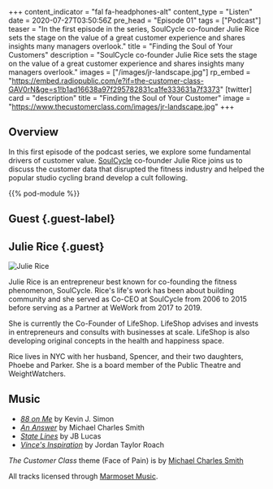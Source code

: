 +++
content_indicator = "fal fa-headphones-alt"
content_type = "Listen"
date = 2020-07-27T03:50:56Z
pre_head = "Episode 01"
tags = ["Podcast"]
teaser = "In the first episode in the series, SoulCycle co-founder Julie Rice sets the stage on the value of a great customer experience and shares insights many managers overlook."
title = "Finding the Soul of Your Customers"
description = "SoulCycle co-founder Julie Rice sets the stage on the value of a great customer experience and shares insights many managers overlook."
images = ["/images/jr-landscape.jpg"]
rp_embed = "https://embed.radiopublic.com/e?if=the-customer-class-GAV0rN&ge=s1!b1ad16638a97f295782831ca1fe333631a7f3373"
[twitter]
   card = "description"
   title = "Finding the Soul of Your Customer"
   image = "https://www.thecustomerclass.com/images/jr-landscape.jpg"
+++

## Overview

In this first episode of the podcast series, we explore some fundamental drivers of customer value. [SoulCycle](https://www.soul-cycle.com/) co-founder Julie Rice joins us to discuss the customer data that disrupted the fitness industry and helped the popular studio cycling brand develop a cult following.

{{% pod-module %}}

## Guest {.guest-label}
##  Julie Rice {.guest}

![Julie Rice](/images/jr-landscape.jpg)

Julie Rice is an entrepreneur best known for co-founding the fitness phenomenon, SoulCycle. Rice's life's work has been about building community and she served as Co-CEO at SoulCycle from 2006 to 2015 before serving as a Partner at WeWork from 2017 to 2019. 

She is currently the Co-Founder of LifeShop. LifeShop advises and invests in entrepreneurs and consults with businesses at scale. LifeShop is also developing original concepts in the health and happiness space. 

Rice lives in NYC with her husband, Spencer, and their two daughters, Phoebe and Parker.  She is a board member of the Public Theatre and WeightWatchers.

## Music

- *[88 on Me]("https://www.marmosetmusic.com/browse/48113-88-on-me-instrumental")* by Kevin J. Simon
- *[An Answer]("https://www.marmosetmusic.com/browse/3251-an-answer-instrumental")* by Michael Charles Smith
- *[State Lines]("https://www.marmosetmusic.com/browse/42099-state-lines-instrumental")* by JB Lucas
- *[Vince's Inspiration]("https://www.marmosetmusic.com/browse/70923-vince-s-inspiration-instrumental")* by Jordan Taylor Roach

_The Customer Class_ theme (Face of Pain) is by [Michael Charles Smith]("https://www.marmosetmusic.com/artists/michael-charles-smith")

All tracks licensed through [Marmoset Music]("https://www.marmosetmusic.com/").
